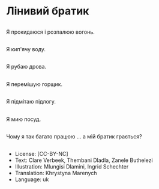 # Лінивий братик

##
Я прокидаюся і розпалюю вогонь.

##
Я кип'ячу воду.

##
Я рубаю дрова.

##
Я перемішую горщик.

##
Я підмітаю підлогу.

##
Я мию посуд.

##
Чому я так багато працюю ... а мій братик грається?

##
* License: [CC-BY-NC]
* Text: Clare Verbeek, Thembani Dladla, Zanele Buthelezi
* Illustration: Mlungisi Dlamini, Ingrid Schechter
* Translation: Khrystyna Marenych
* Language: uk
